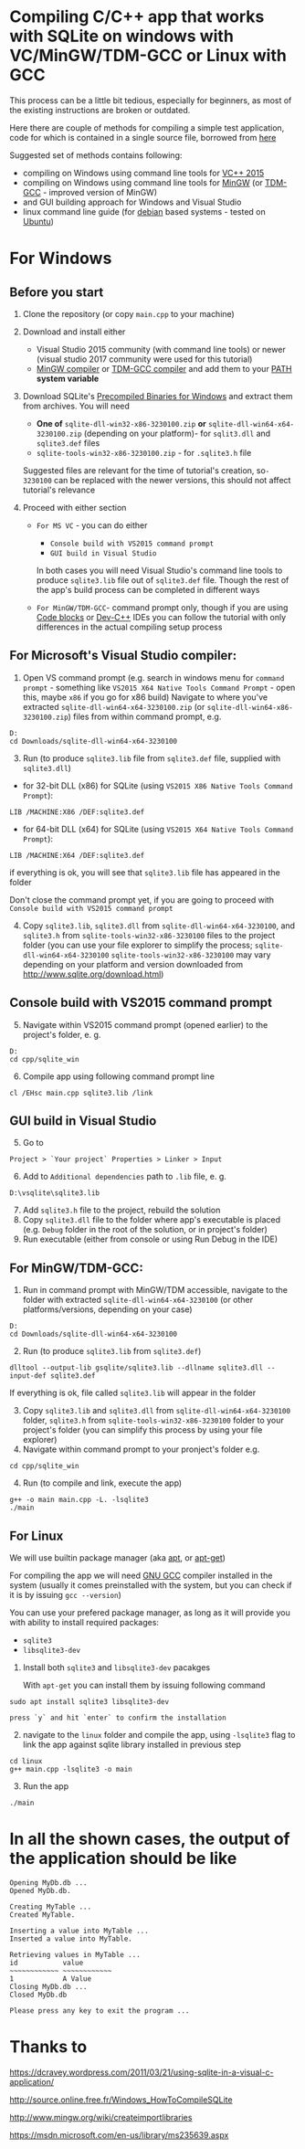 # Compiling C/C++ app that works with SQLite on windows with VC/MinGW/TDM-GCC or Linux with GCC

This process can be a little bit tedious, especially for beginners, as most of the existing instructions are broken or outdated.

Here there are couple of methods for compiling a simple test application, code for which is contained in a single source file, borrowed from [here](https://dcravey.wordpress.com/2011/03/21/using-sqlite-in-a-visual-c-application/)

Suggested set of methods contains following:
- compiling on Windows using command line tools for [VC++ 2015](https://msdn.microsoft.com/en-us/library/60k1461a.aspx)
- compiling on Windows using command line tools for [MinGW](http://www.mingw.org/) (or [TDM-GCC](http://tdm-gcc.tdragon.net/) - improved version of MinGW)
- and GUI building approach for Windows and Visual Studio
- linux command line guide (for [debian](https://www.debian.org/) based systems - tested on [Ubuntu](https://www.ubuntu.com/))


# For Windows
## Before you start
1. Clone the repository (or copy `main.cpp` to your machine)
2. Download and install either
    - Visual Studio 2015 community (with command line tools) or newer (visual studio 2017 community were used for this tutorial)
    - [MinGW compiler](http://www.mingw.org/) or [TDM-GCC compiler](http://tdm-gcc.tdragon.net/) and add them to your [PATH](https://superuser.com/a/949577) **system variable**
3. Download SQLite's [Precompiled Binaries for Windows](http://www.sqlite.org/download.html) and extract them from archives.
You will need
    - **One of** `sqlite-dll-win32-x86-3230100.zip` **or** `sqlite-dll-win64-x64-3230100.zip` (depending on your platform)- for `sqlit3.dll` and `sqlite3.def` files
    - `sqlite-tools-win32-x86-3230100.zip` - for `.sqlite3.h` file

    Suggested files are relevant for the time of tutorial's creation, so`-3230100` can be replaced with the newer versions, this should not affect tutorial's relevance
4. Proceed with either section
    - `For MS VC` - you can do either
        - `Console build with VS2015 command prompt`
        - `GUI build in Visual Studio`

        In both cases you will need Visual Studio's command line tools to produce `sqlite3.lib` file out of `sqlite3.def` file. Though the rest of the app's build process can be completed in different ways
    - `For MinGW/TDM-GCC`- command prompt only, though if you are using [Code blocks](http://www.codeblocks.org/) or [Dev-C++](https://sourceforge.net/projects/orwelldevcpp/) IDEs you can follow the tutorial with only differences in the actual compiling setup process

## For Microsoft's  Visual Studio compiler:
1. Open VS command prompt
 (e.g. search in windows menu for `command prompt` -  something like `VS2015 X64 Native Tools Command Prompt` - open this, maybe `x86` if you go for x86 build)
Navigate to where you've extracted `sqlite-dll-win64-x64-3230100.zip` (or `sqlite-dll-win64-x86-3230100.zip`) files from  within command prompt, e.g.
```
D:
cd Downloads/sqlite-dll-win64-x64-3230100
```

3. Run (to produce `sqlite3.lib` file from `sqlite3.def` file, supplied with `sqlite3.dll`)
- for 32-bit DLL (x86) for SQLite (using `VS2015 X86 Native Tools Command Prompt`):
```
LIB /MACHINE:X86 /DEF:sqlite3.def
```

- for 64-bit DLL (x64) for SQLite (using `VS2015 X64 Native Tools Command Prompt`):
```
LIB /MACHINE:X64 /DEF:sqlite3.def
```
if everything is ok, you will see that `sqlite3.lib` file has appeared in the folder

Don't close the command prompt yet, if you are going to proceed with `Console build with VS2015 command prompt`

4. Copy `sqlite3.lib`, `sqlite3.dll` from `sqlite-dll-win64-x64-3230100`, and `sqlite3.h` from `sqlite-tools-win32-x86-3230100` files to the project folder (you can use your file explorer to simplify the process; `sqlite-dll-win64-x64-3230100` `sqlite-tools-win32-x86-3230100` may vary depending on your platform and version downloaded from http://www.sqlite.org/download.html)


## Console build with VS2015 command prompt
5. Navigate within VS2015 command prompt (opened earlier) to the project's folder, e. g.
```
D:
cd cpp/sqlite_win
```
6. Compile app using following command prompt line
```
cl /EHsc main.cpp sqlite3.lib /link
```



## GUI build in Visual Studio
5. Go to
```
Project > `Your project` Properties > Linker > Input
```
6. Add to `Additional dependencies` path to `.lib` file, e. g.
```
D:\vsqlite\sqlite3.lib
```
7. Add `sqlite3.h` file to the project, rebuild the solution
8. Copy `sqlite3.dll` file to the folder where app's executable is placed (e.g. `Debug` folder in the root of the solution, or in project's folder)
8. Run executable (either from console or using Run Debug in the IDE)



## For MinGW/TDM-GCC:

1. Run in command prompt with MinGW/TDM accessible, navigate to the folder with extracted `sqlite-dll-win64-x64-3230100` (or other platforms/versions, depending on your case)
```
D:
cd Downloads/sqlite-dll-win64-x64-3230100
```
2. Run (to produce `sqlite3.lib` from `sqlite3.def`)
```
dlltool --output-lib gsqlite/sqlite3.lib --dllname sqlite3.dll --input-def sqlite3.def
```
If everything is ok, file called `sqlite3.lib` will appear in the folder

3. Copy `sqlite3.lib` and `sqlite3.dll` from  `sqlite-dll-win64-x64-3230100` folder, `sqlite3.h` from `sqlite-tools-win32-x86-3230100` folder to your project's folder (you can simplify this process by using your file explorer)
5. Navigate within command prompt to your pronject's folder e.g.
```
cd cpp/sqlite_win
```

4. Run (to compile and link, execute the app)
```
g++ -o main main.cpp -L. -lsqlite3
./main
```

## For Linux
We will use builtin package manager (aka [apt](https://en.wikipedia.org/wiki/APT_(Debian)), or [apt-get](https://itsfoss.com/apt-vs-apt-get-difference/))

For compiling the app we will need [GNU GCC](https://gcc.gnu.org/) compiler installed in the system (usually it comes preinstalled with the system, but you can check if it is by issuing `gcc --version`)

You can use your prefered package manager, as long as it will provide you with ability to install required packages:
- `sqlite3`
- `libsqlite3-dev`


1. Install both `sqlite3` and `libsqlite3-dev` pacakges

    With `apt-get` you can install them by issuing following command
```
sudo apt install sqlite3 libsqlite3-dev
```
    press `y` and hit `enter` to confirm the installation

2. navigate to the `linux` folder and compile the app, using `-lsqlite3` flag to link the app against sqlite library installed in previous step
```
cd linux
g++ main.cpp -lsqlite3 -o main
```
3. Run the app
```
./main
```


# In all the shown cases, the output of the application should be like
```
Opening MyDb.db ...
Opened MyDb.db.

Creating MyTable ...
Created MyTable.

Inserting a value into MyTable ...
Inserted a value into MyTable.

Retrieving values in MyTable ...
id           value
~~~~~~~~~~~~ ~~~~~~~~~~~~
1            A Value
Closing MyDb.db ...
Closed MyDb.db

Please press any key to exit the program ...
```



# Thanks to
https://dcravey.wordpress.com/2011/03/21/using-sqlite-in-a-visual-c-application/

http://source.online.free.fr/Windows_HowToCompileSQLite

http://www.mingw.org/wiki/createimportlibraries

https://msdn.microsoft.com/en-us/library/ms235639.aspx
